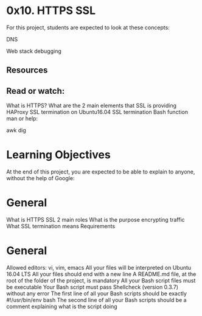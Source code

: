 # 0x10. HTTPS SSL

For this project, students are expected to look at these concepts:

DNS

Web stack debugging

## Resources

## Read or watch:

What is HTTPS?
What are the 2 main elements that SSL is providing
HAProxy SSL termination on Ubuntu16.04
SSL termination
Bash function
man or help:

awk
dig

# Learning Objectives

At the end of this project, you are expected to be able to explain to anyone, without the help of Google:

# General

What is HTTPS SSL 2 main roles
What is the purpose encrypting traffic
What SSL termination means
Requirements

# General

Allowed editors: vi, vim, emacs
All your files will be interpreted on Ubuntu 16.04 LTS
All your files should end with a new line
A README.md file, at the root of the folder of the project, is mandatory
All your Bash script files must be executable
Your Bash script must pass Shellcheck (version 0.3.7) without any error
The first line of all your Bash scripts should be exactly #!/usr/bin/env bash
The second line of all your Bash scripts should be a comment explaining what is the script doing